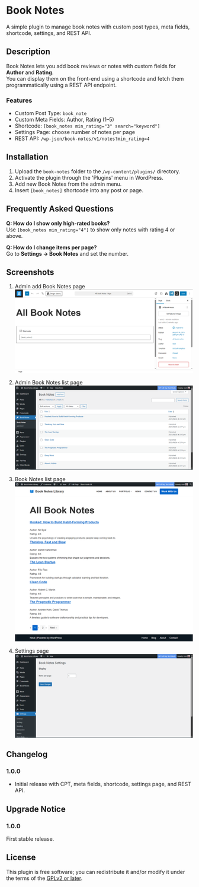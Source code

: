 # Book Notes

A simple plugin to manage book notes with custom post types, meta fields, shortcode, settings, and REST API.

## Description

Book Notes lets you add book reviews or notes with custom fields for **Author** and **Rating**.  
You can display them on the front-end using a shortcode and fetch them programmatically using a REST API endpoint.

### Features
- Custom Post Type: `book_note`
- Custom Meta Fields: Author, Rating (1–5)
- Shortcode: `[book_notes min_rating="3" search="keyword"]`
- Settings Page: choose number of notes per page
- REST API: `/wp-json/book-notes/v1/notes?min_rating=4`

## Installation

1. Upload the `book-notes` folder to the `/wp-content/plugins/` directory.
2. Activate the plugin through the 'Plugins' menu in WordPress.
3. Add new Book Notes from the admin menu.
4. Insert `[book_notes]` shortcode into any post or page.

## Frequently Asked Questions

**Q: How do I show only high-rated books?**  
Use `[book_notes min_rating="4"]` to show only notes with rating 4 or above.

**Q: How do I change items per page?**  
Go to **Settings → Book Notes** and set the number.

## Screenshots

1. Admin add Book Notes page  
   ![Admin add Book Notes page](docs/add-book-notes-page-screenshort.png)

2. Admin Book Notes list page  
   ![Admin Book Notes list page](docs/admin-book-notes-list-page-screenshort.png)

3. Book Notes list page  
   ![Book Notes list page](docs/book-notes-list-page-screenshort.png)

4. Settings page  
   ![Settings page](docs/book-notes-setting-page-screenshort.png)

## Changelog

### 1.0.0
- Initial release with CPT, meta fields, shortcode, settings page, and REST API.

## Upgrade Notice

### 1.0.0
First stable release.

## License

This plugin is free software; you can redistribute it and/or modify it under the terms of the [GPLv2 or later](https://www.gnu.org/licenses/gpl-2.0.html).
